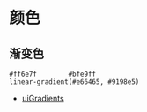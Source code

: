 # 颜色

## 渐变色

```
#ff6e7f        #bfe9ff
linear-gradient(#e66465, #9198e5)
```

- [uiGradients](https://uigradients.com/#NoontoDusk)
